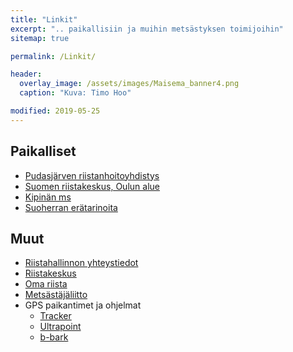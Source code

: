 ```yaml
---
title: "Linkit"
excerpt: ".. paikallisiin ja muihin metsästyksen toimijoihin"
sitemap: true

permalink: /Linkit/

header:
  overlay_image: /assets/images/Maisema_banner4.png
  caption: "Kuva: Timo Hoo"

modified: 2019-05-25
---
```


## Paikalliset

* <a target = "_blank" href = "https://pudasjarven.rhy.fi/" >Pudasjärven riistanhoitoyhdistys</a>
* <a target = "_blank" href = "https://riista.fi/riistahallinto/alueet-ja-toimipisteet/oulu/">Suomen riistakeskus, Oulun alue</a>
* <a target = "_blank" href = "http://kipinanmetsastysseura.nettisivu.org/">Kipinän ms</a>
* <a target = "_blank" href = "https://www.suoherra.fi/">Suoherran erätarinoita</a>

## Muut

* <a target = "_blank" href = "https://riista.fi/riistahallinto/yhteystiedot/yhteystietohaku/">Riistahallinnon yhteystiedot</a>
* <a target = "_blank" href = "https://riista.fi/">Riistakeskus</a>
* <a target = "_blank" href = "https://oma.riista.fi/">Oma riista</a>
* <a target = "_blank" href = "https://www.metsastajaliitto.fi/">Metsästäjäliitto</a>
* GPS paikantimet ja ohjelmat
  - <a target = "_blank" href = "https://www.tracker.fi">Tracker</a>
  - <a target = "_blank" href = "https://ultracom.fi/">Ultrapoint</a>
  - <a target = "_blank" href = "http://www.b-bark.com/?lang=fi">b-bark</a>

